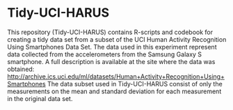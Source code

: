 # Tidy-UCI-HARUS
This repository (Tidy-UCI-HARUS) contains R-scripts and codebook for creating a tidy data set from a subset of the UCI Human Activity Recognition Using Smartphones Data Set.  The data used in this experiment represent data collected from the accelerometers from the Samsung Galaxy S smartphone. A full description is available at the site where the data was obtained:  http://archive.ics.uci.edu/ml/datasets/Human+Activity+Recognition+Using+Smartphones  The data subset used in Tidy-UCI-HARUS consist of only the measurements on the mean and standard deviation for each measurement in the original data set. 
